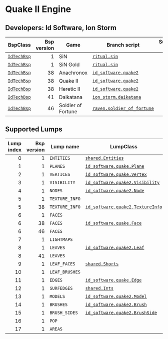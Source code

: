# Quake II Engine
## Developers: Id Software, Ion Storm

| BspClass | Bsp version | Game | Branch script | Supported lumps | Unused lumps | Coverage |
| -------: | ----------: | ---- | ------------- | --------------: | -----------: | :------- |
| [`IdTechBsp`](https://github.com/snake-biscuits/bsp_tool/blob/master/bsp_tool/bsp_tool/id_software.py#L99) | 1 | SiN | [`ritual.sin`](https://github.com/snake-biscuits/bsp_tool/blob/master/bsp_tool/branches/ritual/sin.py) | 12 / 19 | 0 | 52.11% |
| [`IdTechBsp`](https://github.com/snake-biscuits/bsp_tool/blob/master/bsp_tool/bsp_tool/id_software.py#L99) | 1 | SiN Gold | [`ritual.sin`](https://github.com/snake-biscuits/bsp_tool/blob/master/bsp_tool/branches/ritual/sin.py) | 12 / 19 | 0 | 52.11% |
| [`IdTechBsp`](https://github.com/snake-biscuits/bsp_tool/blob/master/bsp_tool/bsp_tool/id_software.py#L99) | 38 | Anachronox | [`id_software.quake2`](https://github.com/snake-biscuits/bsp_tool/blob/master/bsp_tool/branches/id_software/quake2.py) | 14 / 19 | 0 | 62.63% |
| [`IdTechBsp`](https://github.com/snake-biscuits/bsp_tool/blob/master/bsp_tool/bsp_tool/id_software.py#L99) | 38 | Quake II | [`id_software.quake2`](https://github.com/snake-biscuits/bsp_tool/blob/master/bsp_tool/branches/id_software/quake2.py) | 14 / 19 | 0 | 62.63% |
| [`IdTechBsp`](https://github.com/snake-biscuits/bsp_tool/blob/master/bsp_tool/bsp_tool/id_software.py#L99) | 38 | Heretic II | [`id_software.quake2`](https://github.com/snake-biscuits/bsp_tool/blob/master/bsp_tool/branches/id_software/quake2.py) | 14 / 19 | 0 | 62.63% |
| [`IdTechBsp`](https://github.com/snake-biscuits/bsp_tool/blob/master/bsp_tool/bsp_tool/id_software.py#L99) | 41 | Daikatana | [`ion_storm.daikatana`](https://github.com/snake-biscuits/bsp_tool/blob/master/bsp_tool/branches/ion_storm/daikatana.py) | 13 / 19 | 0 | 57.37% |
| [`IdTechBsp`](https://github.com/snake-biscuits/bsp_tool/blob/master/bsp_tool/bsp_tool/id_software.py#L99) | 46 | Soldier of Fortune | [`raven.soldier_of_fortune`](https://github.com/snake-biscuits/bsp_tool/blob/master/bsp_tool/branches/raven/soldier_of_fortune.py) | 12 / 19 | 0 | 52.11% |


## Supported Lumps
| Lump index | Bsp version | Lump name | LumpClass | Coverage |
| ---------: | ----------: | --------- | --------- | :------- |
| 0 | 1 | `ENTITIES` | [`shared.Entities`](https://github.com/snake-biscuits/bsp_tool/blob/master/bsp_tool/branches/shared.py#L43) | 100% |
| 1 | 1 | `PLANES` | [`id_software.quake.Plane`](https://github.com/snake-biscuits/bsp_tool/blob/master/bsp_tool/branches/id_software/quake.py#L218) | 100% |
| 2 | 1 | `VERTICES` | [`id_software.quake.Vertex`](https://github.com/snake-biscuits/bsp_tool/blob/master/bsp_tool/branches/id_software/quake.py#L238) | 100% |
| 3 | 1 | `VISIBILITY` | [`id_software.quake2.Visibility`](https://github.com/snake-biscuits/bsp_tool/blob/master/bsp_tool/branches/id_software/quake2.py#L168) | 90% |
| 4 | 1 | `NODES` | [`id_software.quake2.Node`](https://github.com/snake-biscuits/bsp_tool/blob/master/bsp_tool/branches/id_software/quake2.py#L142) | 0% |
| 5 | 1 | `TEXTURE_INFO` |  | 0% |
| 5 | 38 | `TEXTURE_INFO` | [`id_software.quake2.TextureInfo`](https://github.com/snake-biscuits/bsp_tool/blob/master/bsp_tool/branches/id_software/quake2.py#L155) | 100% |
| 6 | 1 | `FACES` |  | 0% |
| 6 | 38 | `FACES` | [`id_software.quake.Face`](https://github.com/snake-biscuits/bsp_tool/blob/master/bsp_tool/branches/id_software/quake.py#L149) | 100% |
| 6 | 46 | `FACES` |  | 0% |
| 7 | 1 | `LIGHTMAPS` |  | 0% |
| 8 | 1 | `LEAVES` | [`id_software.quake2.Leaf`](https://github.com/snake-biscuits/bsp_tool/blob/master/bsp_tool/branches/id_software/quake2.py#L116) | 100% |
| 8 | 41 | `LEAVES` |  | 0% |
| 9 | 1 | `LEAF_FACES` | [`shared.Shorts`](https://github.com/snake-biscuits/bsp_tool/blob/master/bsp_tool/branches/shared.py#L26) | 100% |
| 10 | 1 | `LEAF_BRUSHES` |  | 0% |
| 11 | 1 | `EDGES` | [`id_software.quake.Edge`](https://github.com/snake-biscuits/bsp_tool/blob/master/bsp_tool/branches/id_software/quake.py#L138) | 100% |
| 12 | 1 | `SURFEDGES` | [`shared.Ints`](https://github.com/snake-biscuits/bsp_tool/blob/master/bsp_tool/branches/shared.py#L22) | 100% |
| 13 | 1 | `MODELS` | [`id_software.quake2.Model`](https://github.com/snake-biscuits/bsp_tool/blob/master/bsp_tool/branches/id_software/quake2.py#L131) | 100% |
| 14 | 1 | `BRUSHES` | [`id_software.quake2.Brush`](https://github.com/snake-biscuits/bsp_tool/blob/master/bsp_tool/branches/id_software/quake2.py#L102) | 100% |
| 15 | 1 | `BRUSH_SIDES` | [`id_software.quake2.BrushSide`](https://github.com/snake-biscuits/bsp_tool/blob/master/bsp_tool/branches/id_software/quake2.py#L110) | 0% |
| 16 | 1 | `POP` |  | 0% |
| 17 | 1 | `AREAS` |  | 0% |


